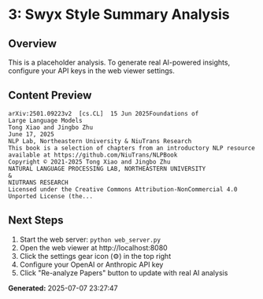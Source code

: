 
# 3: Swyx Style Summary Analysis

## Overview
This is a placeholder analysis. To generate real AI-powered insights, configure your API keys in the web viewer settings.

## Content Preview
```
arXiv:2501.09223v2  [cs.CL]  15 Jun 2025Foundations of
Large Language Models
Tong Xiao and Jingbo Zhu
June 17, 2025
NLP Lab, Northeastern University & NiuTrans Research
This book is a selection of chapters from an introductory NLP resource
available at https://github.com/NiuTrans/NLPBook
Copyright © 2021-2025 Tong Xiao and Jingbo Zhu
NATURAL LANGUAGE PROCESSING LAB, NORTHEASTERN UNIVERSITY
&
NIUTRANS RESEARCH
Licensed under the Creative Commons Attribution-NonCommercial 4.0 Unported License (the...
```

## Next Steps
1. Start the web server: `python web_server.py`
2. Open the web viewer at http://localhost:8080
3. Click the settings gear icon (⚙️) in the top right
4. Configure your OpenAI or Anthropic API key
5. Click "Re-analyze Papers" button to update with real AI analysis

**Generated:** 2025-07-07 23:27:47
        
